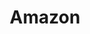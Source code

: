 ---
title: "Amazon"
identification: "amazon"
description: "Amazon is an eCommerce and cloud computing company."
link: "https://www.amazon.jobs/en/business_categories/university-recruiting"
image: "assets/img/logos/amazon.png"
width: "200px"
members:
  - name: "Tiffany Jiang"
    summary: "Tiffany will be doing her third work term at Amazon"
    statement: ""
    image: "/assets/img/co-op/tiffany.jpg"
---